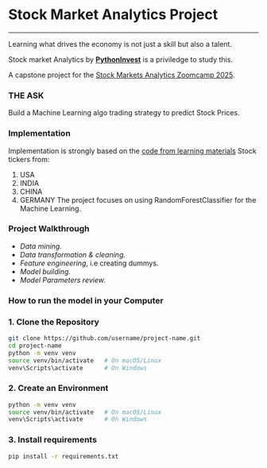 # Stock Market Analytics Project
---
Learning what drives the economy is not just a skill but also a talent.

Stock market Analytics by [**PythonInvest**](https://pythoninvest.com/) is a priviledge to study this.

A capstone project for the [Stock Markets Analytics Zoomcamp 2025](https://courses.datatalks.club/sma-zoomcamp-2025/).

### **THE ASK**
Build a Machine Learning algo trading strategy to predict Stock Prices.
### Implementation

Implementation is strongly based on the [code from learning materials](https://github.com/DataTalksClub/stock-markets-analytics-zoomcamp/tree/main) 
Stock tickers from:
  1. USA
  2. INDIA
  3. CHINA
  4. GERMANY
The project focuses on using RandomForestClassifier for the Machine Learning.

### Project Walkthrough
- *Data mining.*
- *Data transformation & cleaning.*
- *Feature engineering*, i.e creating dummys.
- *Model building.*
- *Model Parameters review.*

### How to run the model in your Computer
### 1. Clone the Repository
```bash
git clone https://github.com/username/project-name.git
cd project-name
python -m venv venv
source venv/bin/activate   # On macOS/Linux
venv\Scripts\activate      # On Windows
```
### 2. Create an Environment
```bash
python -m venv venv
source venv/bin/activate   # On macOS/Linux
venv\Scripts\activate      # On Windows
```

### 3. Install requirements
```bash
pip install -r requirements.txt
```


